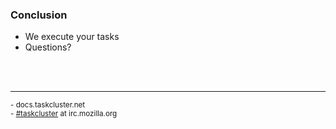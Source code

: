 ### Conclusion

 * We execute your tasks
 * Questions?

<br><br>
<hr>
<small>
- docs.taskcluster.net <br>
- <a href="irc://irc.mozilla.org#taskcluster">#taskcluster</a> at irc.mozilla.org
</small>
